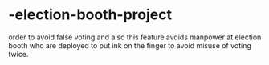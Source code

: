 # -election-booth-project
 order to avoid false voting and also this feature avoids manpower at election booth who are deployed to put ink on the finger to avoid misuse of voting twice.
